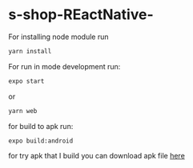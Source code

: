 # s-shop-REactNative-

For installing node module run

```bash
yarn install
```

For run in mode development run:

```bash
expo start
```

or

```bash
yarn web
```

for build to apk run:

```bash
expo build:android
```

for try apk that I build you can download apk file [here](https://expo.io/artifacts/6abafa9c-edce-4704-9468-8438356b6951)
